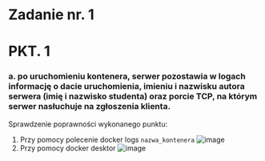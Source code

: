 # Zadanie nr. 1

# PKT. 1
<h3>a. po uruchomieniu kontenera, serwer pozostawia w logach informację o dacie 
uruchomienia, imieniu i nazwisku autora serwera (imię i nazwisko studenta) oraz porcie 
TCP, na którym serwer nasłuchuje na zgłoszenia klienta.</h3>

Sprawdzenie poprawności wykonanego punktu:
1. Przy pomocy polecenie docker logs `nazwa_kontenera`
![image](https://github.com/TheRockefelleR/zadanie1/assets/84729968/fa52f891-9e9c-4613-8d8a-667715d4ba88)
2. Przy pomocy docker desktor
![image](https://github.com/TheRockefelleR/zadanie1/assets/84729968/c17ed818-88ae-4e41-86aa-efc6286b3a87)

